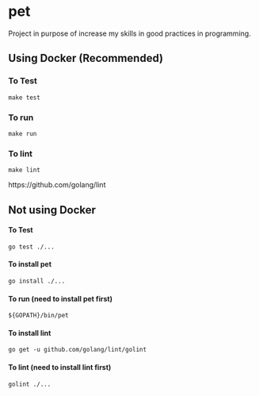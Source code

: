 # pet
Project in purpose of increase my skills in good practices in programming.

## Using Docker (Recommended)

### To Test

``` make test ```

### To run

``` make run ```

### To lint
``` make lint ```

<link> https://github.com/golang/lint </link>

## Not using Docker

#### To Test

``` go test ./... ```

#### To install pet

``` go install ./... ```

#### To run (need to install pet first)

``` ${GOPATH}/bin/pet ```

#### To install lint
``` go get -u github.com/golang/lint/golint ```

#### To lint (need to install lint first)
``` golint ./... ```
